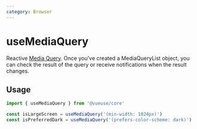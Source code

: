 ```yaml
---
category: Browser
---
```


# useMediaQuery

Reactive [Media Query](https://developer.mozilla.org/en-US/docs/Web/CSS/Media_Queries/Testing_media_queries). Once you've created a MediaQueryList object, you can check the result of the query or receive notifications when the result changes.

## Usage

```js
import { useMediaQuery } from '@vueuse/core'

const isLargeScreen = useMediaQuery('(min-width: 1024px)')
const isPreferredDark = useMediaQuery('(prefers-color-scheme: dark)')
```
